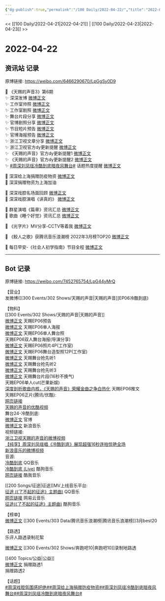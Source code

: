 ```yaml
---
{"dg-publish":true,"permalink":"/100 Daily/2022-04-22/","title":"2022-04-22","created":"2022-12-04T14:31:27.000+08:00","updated":"2023-01-09T17:24:40.782+08:00"}
---
```



<< [[100 Daily/2022-04-21\|2022-04-21]] | [[100 Daily/2022-04-23\|2022-04-23]] >>

# 2022-04-22

## 资讯站 记录

原博链接: https://weibo.com/6466290670/LpGgSy0D9

💫 《天赐的声音3》第6期  
✨ 深深发博 [微博正文](https://m.weibo.cn/6466290670/4761198417676462)  
✨ 工作室帅照 [微博正文](https://m.weibo.cn/6466290670/4761194918838624)  
✨ 工作室剧照 [微博正文](https://m.weibo.cn/6466290670/4761153618318925)  
✨ 舞台片段分享 [微博正文](https://m.weibo.cn/6466290670/4761194772303715)  
✨ 官博剧照分享 [微博正文](https://m.weibo.cn/6466290670/4761147192902168)  
✨ 节目短片预告 [微博正文](https://m.weibo.cn/6466290670/4760997187028164)  
✨ 官博海报预告 [微博正文](https://m.weibo.cn/6466290670/4761056155011809)  
✨ 浙江卫视文章分享 [微博正文](https://m.weibo.cn/6466290670/4761064081721658)  
✨ 浙江卫视官方dy更新提醒 [微博正文](https://m.weibo.cn/6466290670/4761171275549664)  
✨ 《天赐的声音》官方dy更新提醒1 [微博正文](https://m.weibo.cn/6466290670/4761170261312959)  
✨ 《天赐的声音》官方dy更新提醒2 [微博正文](https://m.weibo.cn/6466290670/4761146953830583)  
✨ [#周深刘凤瑶冷酷到底暗夜风舞台#](https://s.weibo.com/weibo?q=%23%E5%91%A8%E6%B7%B1%E5%88%98%E5%87%A4%E7%91%B6%E5%86%B7%E9%85%B7%E5%88%B0%E5%BA%95%E6%9A%97%E5%A4%9C%E9%A3%8E%E8%88%9E%E5%8F%B0%23) 话题热度提醒 [微博正文](https://m.weibo.cn/6466290670/4761205396735798)

💫 深深给上海捐赠防疫物资 [微博正文](https://m.weibo.cn/6466290670/4761195401449682)  
💫 深深捐赠物资为上海加油 [](https://m.weibo.cn/6466290670/4761192721023839)

💫 深深戏腔名场面回顾 [微博正文](https://m.weibo.cn/6466290670/4761004468343221)  
💫 深深戏腔演唱《讲真的》 [微博正文](https://m.weibo.cn/6466290670/4761004984768136)

💫 群星演唱《篇章》资讯汇总 [微博正文](https://m.weibo.cn/6466290670/4761008620964973)  
💫 歌曲《睡个好觉》资讯汇总 [微博正文](https://m.weibo.cn/6466290670/4761008609169824)

💫 《光字片》MV分享-CCTV等着我 [微博正文](https://m.weibo.cn/6466290670/4761182722065287)

💫 《鲛人之歌》获腾讯音乐浪潮榜 2022年3月榜TOP20 [微博正文](https://m.weibo.cn/6466290670/4761025708558851)

💫 每日早安-《社会人初学指南》节目全程 [微博正文](https://m.weibo.cn/6466290670/4760966674253106)

---
## Bot 记录

原博链接: https://weibo.com/7452765754/LpG44yMrQ

【营业】  
[](https://m.weibo.cn/1736988591/4761195887990783) 发微博([[300 Events/302 Shows/天赐的声音\|天赐的声音]]EP06冷酷到底)

【物料】  
[[300 Events/302 Shows/天赐的声音\|天赐的声音]]  
[微博正文](https://m.weibo.cn/1315706994/4760993643629241) 天赐EP06预告  
[微博正文](https://m.weibo.cn/1315706994/4761054036886363) 天赐EP06单人海报  
[微博正文](https://m.weibo.cn/1315706994/4761144638049288) 天赐EP06单人舞台照  
[](https://m.weibo.cn/1846843604/4761021271772498) 天赐EP06双人舞台海报(导演分享)  
[微博正文](https://m.weibo.cn/7478855230/4761152292913983) 天赐EP06照片4P(工作室)  
[微博正文](https://m.weibo.cn/7478855230/4761192981599074) 天赐EP06舞台造型照12P(工作室)  
[微博正文](https://m.weibo.cn/5876797510/4761148903918320) 天赐舞台抢先听1  
[微博正文](https://m.weibo.cn/5876797510/4761147549158053) 天赐舞台抢先听2  
[微博正文](https://m.weibo.cn/5876797510/4761169690890654) 天赐舞台抢先听3  
[微博正文](https://m.weibo.cn/1315706994/4761195075344637) 天赐舞台片段(16秒不换气)  
[](https://m.weibo.cn/1591169702/4761198518602031) 天赐EP06单人cut(芒果新娱)  
[深度剖析歌曲内核，《天赐的声音》荣耀金曲之争白热化](https://weibo.cn/sinaurl?u=https%3A%2F%2Fmp.weixin.qq.com%2Fs%2FvCbi9yfK7lZ9aSjdA6CBqg) 天赐EP06推文  
天赐EP06正片(腾讯/优酷):  
[网页链接](https://weibo.cn/sinaurl?u=http%3A%2F%2Fm.v.qq.com%2Fx%2Fcover%2Fx%2Fmzc00200vvjdhzb%2Fp0042qwerqh.html%3F%26url_from%3Dshare%26second_share%3D0%26share_from%3Dcopy%26pgid%3Dpage_detail%26mod_id%3Dmod_toolbar_new)  
[天赐的声音的优酷视频](https://weibo.cn/sinaurl?u=https%3A%2F%2Fv.youku.com%2Fv_show%2Fid_XNTIwNTM0NjgzMg%3D%3D.html%3Fsharefrom%3Diphone%26scene%3Dlong%26playMode%3Dnormal%26sharekey%3Dd250abacc60db715c80e2fcb46d47a681)  
舞台24-冷酷到底:  
[微博正文](https://m.weibo.cn/1315706994/4761192091881561) 官博  
[微博正文](https://m.weibo.cn/1266269835/4761193858468239) 新浪音乐  
视频链接:  
[浙江卫视天赐的声音的微博视频](https://video.weibo.com/show?fid=1034:4761151335235753)  
[【纯享】周深刘凤瑶唱《冷酷到底》展现超强16秒连拍惊艳全场](https://weibo.cn/sinaurl?u=https%3A%2F%2Fv.qq.com%2Fx%2Fcover%2Fmzc00200vvjdhzb%2Fi0042fswvtp.html)  
[新浪音乐的微博视频](https://video.weibo.com/show?fid=1034:4761193655763070)  
音源:  
[冷酷到底](https://weibo.cn/sinaurl?u=https%3A%2F%2Fc.y.qq.com%2Fbase%2Ffcgi-bin%2Fu%3F__%3DwAdQi2XmOB4f) QQ音乐  
[冷酷到底 (Live)](https://weibo.cn/sinaurl?u=https%3A%2F%2Ft3.kugou.com%2Fsong.html%3Fid%3D8xl2ra8zyV2) 酷狗音乐  
[网页链接](https://weibo.cn/sinaurl?u=https%3A%2F%2Fm.kuwo.cn%2Fyinyue%2F217893644%3Ff%3Dip%26t%3Dusercopy) 酷我音乐

[[200 Songs/征途\|征途]]MV上线音乐平台:  
[征途 (《了不起的征途》主题曲)](https://weibo.cn/sinaurl?u=https%3A%2F%2Fc.y.qq.com%2Fbase%2Ffcgi-bin%2Fu%3F__%3DU5bAvE9mOqNQ) QQ音乐  
[网页链接](https://weibo.cn/sinaurl?u=https%3A%2F%2Ffn.music.163.com%2Fg%2Fmlog%2Fmlog-mobile%2Flanding%2Fmv%3Fid%3D14521858) 网易云音乐  
[征途(《了不起的征途》主题曲)](https://weibo.cn/sinaurl?u=http%3A%2F%2Fm.kugou.com%2Fmv%2F%3Fhash%3D926acf1e0b7d3343e0e3720269f42387%26kgsscty1%3Dsina) 酷狗音乐

【榜单】  
[微博正文](https://m.weibo.cn/7530784115/4761022079963576) [[300 Events/303 Data/腾讯音乐浪潮榜\|腾讯音乐浪潮榜]]3月best20

【路透】  
[](https://m.weibo.cn/1711437447/4761162456238924) 乐评人路透录制花絮

[微博正文](https://m.weibo.cn/5847782230/4761129719435873) [[300 Events/302 Shows/奔跑吧10\|奔跑吧10]]录制地路透

[[400 Topics/公益\|公益]]  
[微博正文](https://m.weibo.cn/5485977002/4761146454184940) 捐赠路透1  
[](https://m.weibo.cn/2241388753/4761159275905360) 捐赠路透2

【话题】  
[#周深戏腔氛围感好绝#](https://s.weibo.com/weibo?q=%23%E5%91%A8%E6%B7%B1%E6%88%8F%E8%85%94%E6%B0%9B%E5%9B%B4%E6%84%9F%E5%A5%BD%E7%BB%9D%23)[#周深给上海捐赠防疫物资#](https://s.weibo.com/weibo?q=%23%E5%91%A8%E6%B7%B1%E7%BB%99%E4%B8%8A%E6%B5%B7%E6%8D%90%E8%B5%A0%E9%98%B2%E7%96%AB%E7%89%A9%E8%B5%84%23)[#周深刘凤瑶冷酷到底暗夜风舞台#](https://s.weibo.com/weibo?q=%23%E5%91%A8%E6%B7%B1%E5%88%98%E5%87%A4%E7%91%B6%E5%86%B7%E9%85%B7%E5%88%B0%E5%BA%95%E6%9A%97%E5%A4%9C%E9%A3%8E%E8%88%9E%E5%8F%B0%23)[#周深刘凤瑶冷酷到底暗夜风舞台#](https://s.weibo.com/weibo?q=%23%E5%91%A8%E6%B7%B1%E5%88%98%E5%87%A4%E7%91%B6%E5%86%B7%E9%85%B7%E5%88%B0%E5%BA%95%E6%9A%97%E5%A4%9C%E9%A3%8E%E8%88%9E%E5%8F%B0%23)
